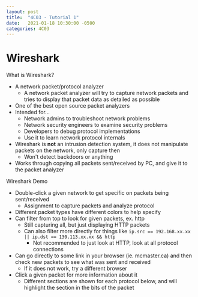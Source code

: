 ```yaml
---
layout: post
title:  "4C03 - Tutorial 1"
date:   2021-01-18 10:30:00 -0500
categories: 4C03
---
```


Wireshark
===

What is Wireshark?
- A network packet/protocol analyzer
    - A network packet analyzer will try to capture network packets and tries to display that packet data as detailed as possible
- One of the best open source packet analyzers
- Intended for...
    - Network admins to troubleshoot network problems
    - Network security engineers to examine security problems
    - Developers to debug protocol implementations
    - Use it to learn network protocol internals
- Wireshark is **not** an intrusion detection system, it does not manipulate packets on the network, only capture then
    - Won't detect backdoors or anything
- Works through copying all packets sent/received by PC, and give it to the packet analyzer

Wireshark Demo
- Double-click a given network to get specific on packets being sent/received
    - Assignment to capture packets and analyze protocol
- Different packet types have different colors to help specify
- Can filter from top to look for given packets, ex. http
    - Still capturing all, but just displaying HTTP packets
    - Can also filter more directly for things like `ip.src == 192.168.xx.xx || ip.dst == 130.113.xx.xx && http`
        - Not recommended to just look at HTTP, look at all protocol connections
- Can go directly to some link in your browser (ie. mcmaster.ca) and then check new packets to see what was sent and received
    - If it does not work, try a different browser
- Click a given packet for more information about it
    - Different sections are shown for each protocol below, and will highlight the section in the bits of the packet